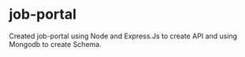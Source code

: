 # job-portal
Created job-portal using Node  and Express.Js to create API and using Mongodb to create Schema.
